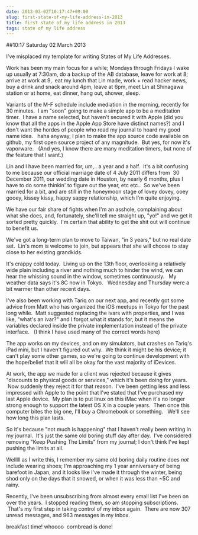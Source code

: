 ```yaml
---
date: 2013-03-02T10:17:47+09:00
slug: first-state-of-my-life-address-in-2013
title: first state of my life address in 2013
tags: state of my life address
---
```


##10:17 Saturday 02 March 2013

I've misplaced my template for writing States of My Life Addresses.

Work has been my main focus for a while; Mondays through Fridays I wake up usually at 7:30am, do a backup of the AB database, leave for work at 8; arrive at work at 9,  eat my lunch that Lin made, work + read hacker news, buy a drink and snack around 4pm, leave at 6pm, meet Lin at Shinagawa station or at home, eat dinner, hang out, shower, sleep.

Variants of the M-F schedule include mediation in the morning, recently for 30 minutes.  I am "soon" going to make a simple app to be a meditation timer.  I have a name selected, but haven't secured it with Apple (did you know that all the apps in the Apple App Store have distinct names?) and I don't want the hordes of people who read my journal to hoard my good name idea.   haha anyway, I plan to make the app source code available on github, my first open source project of any magnitude.  But yes, for now it's vaporware.   (And yes, I know there are many meditation timers, but none of *the* feature that I want.)

Lin and I have been married for, um,.. a year and a half.  It's a bit confusing to me because our official marriage date of 4 July 2011 differs from  30 December 2011, our wedding date in Houston, by nearly 6 months, plus I have to do some thinkin' to figure out the year, etc etc..  So we've been married for a bit, and are still in the honeymoon stage of lovey dovey, ooey gooey, kissey kissy, happy sappy relationship, which I'm quite enjoying.

We have our fair share of fights when I'm an asshole, complaining about what she does, and, fortunately, she'll tell me straight up, "yo!" and we get it sorted pretty quickly.  I'm certain that ability to get the shit out will continue to benefit us.

We've got a long-term plan to move to Taiwan, "in 3 years," but no real date set.  Lin's mom is welcome to join, but appears that she will choose to stay close to her existing grandkids.

It's crappy cold today.  Living up on the 13th floor, overlooking a relatively wide plain including a river and nothing much to hinder the wind, we can hear the whissing sound in the window, sometimes continuously.   My weather data says it's 8C now in Tokyo.   Wednesday and Thursday were a bit warmer than other recent days.

I've also been working with Tariq on our next app, and recently got some advice from Matt who has organized the iOS meetups in Tokyo for the past long while.  Matt suggested replacing the ivars with properties, and I was like, "what's an ivar?" and I forgot what it stands for, but it means the variables declared inside the private implementation instead of the private interface.   (I think I have used many of the correct words here)

The app works on my devices, and on my simulators, but crashes on Tariq's iPad mini, but I haven't figured out why.  We think it might be his device; it can't play some other games, so we're going to continue development with the hope/belief that it will all be okay for the vast majority of iDevices.

At work, the app we made for a client was rejected because it gives "discounts to physical goods or services," which it's been doing for years.  Now suddenly they reject it for that reason.  I've been getting less and less impressed with Apple to the point that I've stated that I've purchased my last Apple device.  My plan is to put linux on this iMac when it's no longer strong enough to support the latest OS X in a couple years.  Then once this computer bites the big one, I'll buy a Chromebook or something.   We'll see how long this plan lasts.

So it's because "not much is happening" that I haven't really been writing in my journal.  It's just the same old boring stuff day after day.  I've considered removing "Keep Pushing The Limits" from my journal; I don't think I've kept pushing the limits at all.

Welllll as I write this, I remember my same old boring daily routine does *not* include wearing shoes; I'm approaching my 1 year anniversary of being barefoot in Japan, and it looks like I've made it through the winter, being shod only on the days that it snowed, or when it was less than ~5C and rainy.

Recently, I've been unsubscribing from almost every email list I've been on over the years.  I stopped reading them, so am stopping subscriptions.  That's my first step in taking control of my inbox again.  There are now 307 unread messages, and 963 messages in my inbox.

breakfast time! whoooo  cornbread is done!
